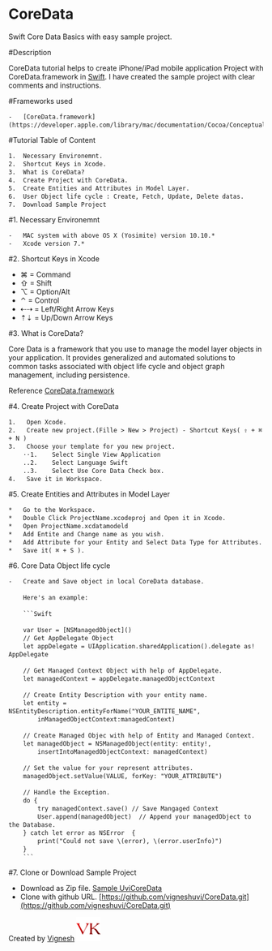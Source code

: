 # CoreData
Swift Core Data Basics with easy sample project.

#Description

CoreData tutorial helps to create iPhone/iPad mobile application Project with CoreData.framework in [Swift](https://developer.apple.com/swift/). I have created the sample project with clear comments and instructions.

#Frameworks used

	-	[CoreData.framework](https://developer.apple.com/library/mac/documentation/Cocoa/Conceptual/CoreData/index.html)

#Tutorial Table of Content

	1.	Necessary Environemnt.
	2.	Shortcut Keys in Xcode.
	3.	What is CoreData?
	4.	Create Project with CoreData.
	5.	Create Entities and Attributes in Model Layer. 
	6.	User Object life cycle : Create, Fetch, Update, Delete datas.
	7.	Download Sample Project
  

#1. Necessary Environemnt

	-   MAC system with above OS X (Yosimite) version 10.10.*
	-   Xcode version 7.*

#2. Shortcut Keys in Xcode

* 	⌘ = Command
*	⇧ = Shift
*	⌥ = Option/Alt
*	⌃ = Control
*	⇠⇢ = Left/Right Arrow Keys
*	⇡⇣ = Up/Down Arrow Keys

#3. What is CoreData?

Core Data is a framework that you use to manage the model layer objects in your application. It provides generalized and automated solutions to common tasks associated with object life cycle and object graph management, including persistence.

Reference [CoreData.framework](https://developer.apple.com/library/mac/documentation/Cocoa/Conceptual/CoreData/index.html)

#4. Create Project with CoreData

	1.   Open Xcode.
	2.   Create new project.(Fille > New > Project) - Shortcut Keys( ⇧ + ⌘ + N )
	3.   Choose your template for you new project.
		⋅⋅1. 	Select Single View Application
		..2. 	Select Language Swift
		..3.	Select Use Core Data Check box.
	4.   Save it in Workspace.

#5. Create Entities and Attributes in Model Layer

	*	Go to the Workspace.
	*	Double Click ProjectName.xcodeproj and Open it in Xcode.
	*	Open ProjectName.xcdatamodeld
	*	Add Entite and Change name as you wish.
	*	Add Attribute for your Entity and Select Data Type for Attributes.
	*   Save it( ⌘ + S ).

#6. Core Data Object life cycle

	-	Create and Save object in local CoreData database. 

		Here's an example:

		```Swift

		var User = [NSManagedObject]()
		// Get AppDelegate Object       
		let appDelegate = UIApplication.sharedApplication().delegate as! AppDelegate

		// Get Managed Context Object with help of AppDelegate.
		let managedContext = appDelegate.managedObjectContext

		// Create Entity Description with your entity name.
		let entity =  NSEntityDescription.entityForName("YOUR_ENTITE_NAME",
		    inManagedObjectContext:managedContext)

		// Create Managed Objec with help of Entity and Managed Context.
		let managedObject = NSManagedObject(entity: entity!,
		    insertIntoManagedObjectContext: managedContext)

		// Set the value for your represent attributes.
		managedObject.setValue(VALUE, forKey: "YOUR_ATTRIBUTE")

		// Handle the Exception.
		do {
		    try managedContext.save() // Save Mangaged Context
		    User.append(managedObject)  // Append your managedObject to the Database.
		} catch let error as NSError  {
		    print("Could not save \(error), \(error.userInfo)")
		}
		```

#7. Clone or Download Sample Project

*	Download as Zip file. [Sample UviCoreData](https://github.com/vigneshuvi/CoreData/archive/master.zip)	
*	Clone with github URL. [https://github.com/vigneshuvi/CoreData.git](https://github.com/vigneshuvi/CoreData.git)




Created by [Vignesh](http://vigneshuvi.github.io/) ![alt text][logo]

[logo]: https://github.com/vigneshuvi/vigneshuvi.github.io/blob/master/favicon.ico/android-icon-48x48.png 

